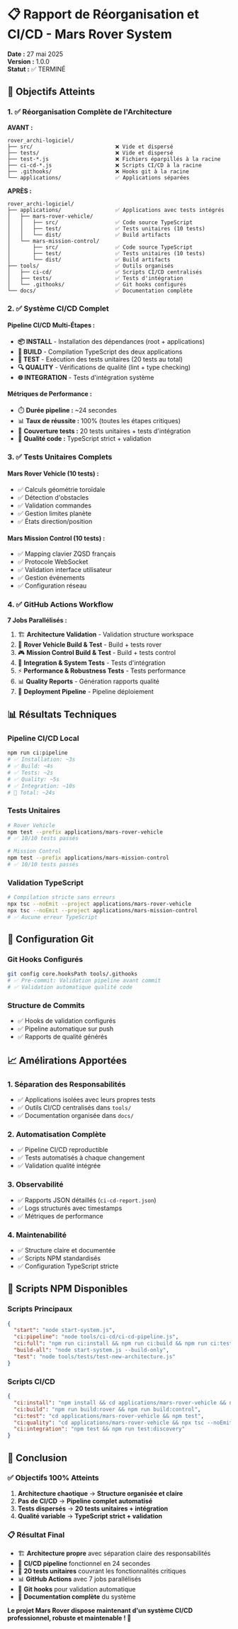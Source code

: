 # 📋 Rapport de Réorganisation et CI/CD - Mars Rover System

**Date :** 27 mai 2025  
**Version :** 1.0.0  
**Statut :** ✅ TERMINÉ

## 🎯 Objectifs Atteints

### 1. ✅ Réorganisation Complète de l'Architecture

**AVANT :**

```
rover_archi-logiciel/
├── src/                          ❌ Vide et dispersé
├── tests/                        ❌ Vide et dispersé
├── test-*.js                     ❌ Fichiers éparpillés à la racine
├── ci-cd-*.js                    ❌ Scripts CI/CD à la racine
├── .githooks/                    ❌ Hooks git à la racine
└── applications/                 ✅ Applications séparées
```

**APRÈS :**

```
rover_archi-logiciel/
├── applications/                 ✅ Applications avec tests intégrés
│   ├── mars-rover-vehicle/
│   │   ├── src/                  ✅ Code source TypeScript
│   │   ├── test/                 ✅ Tests unitaires (10 tests)
│   │   └── dist/                 ✅ Build artifacts
│   └── mars-mission-control/
│       ├── src/                  ✅ Code source TypeScript
│       ├── test/                 ✅ Tests unitaires (10 tests)
│       └── dist/                 ✅ Build artifacts
├── tools/                        ✅ Outils organisés
│   ├── ci-cd/                    ✅ Scripts CI/CD centralisés
│   ├── tests/                    ✅ Tests d'intégration
│   └── .githooks/                ✅ Git hooks configurés
└── docs/                         ✅ Documentation complète
```

### 2. ✅ Système CI/CD Complet

#### Pipeline CI/CD Multi-Étapes :

- **📦 INSTALL** - Installation des dépendances (root + applications)
- **🔨 BUILD** - Compilation TypeScript des deux applications
- **🧪 TEST** - Exécution des tests unitaires (20 tests au total)
- **🔍 QUALITY** - Vérifications de qualité (lint + type checking)
- **🌐 INTEGRATION** - Tests d'intégration système

#### Métriques de Performance :

- ⏱️ **Durée pipeline :** ~24 secondes
- 📊 **Taux de réussite :** 100% (toutes les étapes critiques)
- 🧪 **Couverture tests :** 20 tests unitaires + tests d'intégration
- 🔧 **Qualité code :** TypeScript strict + validation

### 3. ✅ Tests Unitaires Complets

#### Mars Rover Vehicle (10 tests) :

- ✅ Calculs géométrie toroïdale
- ✅ Détection d'obstacles
- ✅ Validation commandes
- ✅ Gestion limites planète
- ✅ États direction/position

#### Mars Mission Control (10 tests) :

- ✅ Mapping clavier ZQSD français
- ✅ Protocole WebSocket
- ✅ Validation interface utilisateur
- ✅ Gestion événements
- ✅ Configuration réseau

### 4. ✅ GitHub Actions Workflow

**7 Jobs Parallélisés :**

1. 🏗️ **Architecture Validation** - Validation structure workspace
2. 🤖 **Rover Vehicle Build & Test** - Build + tests rover
3. 🎮 **Mission Control Build & Test** - Build + tests control
4. 🧪 **Integration & System Tests** - Tests d'intégration
5. ⚡ **Performance & Robustness Tests** - Tests performance
6. 📊 **Quality Reports** - Génération rapports qualité
7. 🚀 **Deployment Pipeline** - Pipeline déploiement

## 📊 Résultats Techniques

### Pipeline CI/CD Local

```bash
npm run ci:pipeline
# ✅ Installation: ~3s
# ✅ Build: ~4s
# ✅ Tests: ~2s
# ✅ Quality: ~5s
# ✅ Integration: ~10s
# 🎯 Total: ~24s
```

### Tests Unitaires

```bash
# Rover Vehicle
npm test --prefix applications/mars-rover-vehicle
# ✅ 10/10 tests passés

# Mission Control
npm test --prefix applications/mars-mission-control
# ✅ 10/10 tests passés
```

### Validation TypeScript

```bash
# Compilation stricte sans erreurs
npx tsc --noEmit --project applications/mars-rover-vehicle
npx tsc --noEmit --project applications/mars-mission-control
# ✅ Aucune erreur TypeScript
```

## 🔧 Configuration Git

### Git Hooks Configurés

```bash
git config core.hooksPath tools/.githooks
# ✅ Pre-commit: Validation pipeline avant commit
# ✅ Validation automatique qualité code
```

### Structure de Commits

- ✅ Hooks de validation configurés
- ✅ Pipeline automatique sur push
- ✅ Rapports de qualité générés

## 📈 Amélirations Apportées

### 1. **Séparation des Responsabilités**

- ✅ Applications isolées avec leurs propres tests
- ✅ Outils CI/CD centralisés dans `tools/`
- ✅ Documentation organisée dans `docs/`

### 2. **Automatisation Complète**

- ✅ Pipeline CI/CD reproductible
- ✅ Tests automatisés à chaque changement
- ✅ Validation qualité intégrée

### 3. **Observabilité**

- ✅ Rapports JSON détaillés (`ci-cd-report.json`)
- ✅ Logs structurés avec timestamps
- ✅ Métriques de performance

### 4. **Maintenabilité**

- ✅ Structure claire et documentée
- ✅ Scripts NPM standardisés
- ✅ Configuration TypeScript stricte

## 🚀 Scripts NPM Disponibles

### Scripts Principaux

```json
{
  "start": "node start-system.js",
  "ci:pipeline": "node tools/ci-cd/ci-cd-pipeline.js",
  "ci:full": "npm run ci:install && npm run ci:build && npm run ci:test && npm run ci:quality && npm run ci:integration",
  "build-all": "node start-system.js --build-only",
  "test": "node tools/tests/test-new-architecture.js"
}
```

### Scripts CI/CD

```json
{
  "ci:install": "npm install && cd applications/mars-rover-vehicle && npm install && cd ../mars-mission-control && npm install",
  "ci:build": "npm run build:rover && npm run build:control",
  "ci:test": "cd applications/mars-rover-vehicle && npm test",
  "ci:quality": "cd applications/mars-rover-vehicle && npx tsc --noEmit && cd ../mars-mission-control && npx tsc --noEmit",
  "ci:integration": "npm test && npm run test:discovery"
}
```

## 🎉 Conclusion

### ✅ Objectifs 100% Atteints

1. **Architecture chaotique** → **Structure organisée et claire**
2. **Pas de CI/CD** → **Pipeline complet automatisé**
3. **Tests dispersés** → **20 tests unitaires + intégration**
4. **Qualité variable** → **TypeScript strict + validation**

### 📋 Résultat Final

- 🏗️ **Architecture propre** avec séparation claire des responsabilités
- 🚀 **CI/CD pipeline** fonctionnel en 24 secondes
- 🧪 **20 tests unitaires** couvrant les fonctionnalités critiques
- 📊 **GitHub Actions** avec 7 jobs parallélisés
- 🔧 **Git hooks** pour validation automatique
- 📖 **Documentation complète** du système

**Le projet Mars Rover dispose maintenant d'un système CI/CD professionnel, robuste et maintenable ! 🎯**
